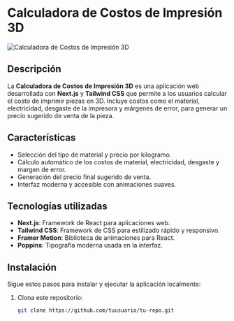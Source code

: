 # Calculadora de Costos de Impresión 3D

![Calculadora de Costos de Impresión 3D](https://ruta-de-tu-imagen.jpg) <!-- Imagen opcional -->

## Descripción

La **Calculadora de Costos de Impresión 3D** es una aplicación web desarrollada con **Next.js** y **Tailwind CSS** que permite a los usuarios calcular el costo de imprimir piezas en 3D. Incluye costos como el material, electricidad, desgaste de la impresora y márgenes de error, para generar un precio sugerido de venta de la pieza.

## Características

- Selección del tipo de material y precio por kilogramo.
- Cálculo automático de los costos de material, electricidad, desgaste y margen de error.
- Generación del precio final sugerido de venta.
- Interfaz moderna y accesible con animaciones suaves.

## Tecnologías utilizadas

- **Next.js**: Framework de React para aplicaciones web.
- **Tailwind CSS**: Framework de CSS para estilizado rápido y responsivo.
- **Framer Motion**: Biblioteca de animaciones para React.
- **Poppins**: Tipografía moderna usada en la interfaz.

## Instalación

Sigue estos pasos para instalar y ejecutar la aplicación localmente:

1. Clona este repositorio:
   ```bash
   git clone https://github.com/tuusuario/tu-repo.git
